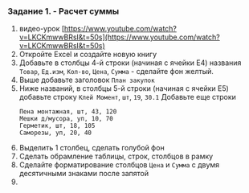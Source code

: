 ### Задание 1. - Расчет суммы

1. видео-урок [https://www.youtube.com/watch?v=LKCKmwwBRsI&t=50s](https://www.youtube.com/watch?v=LKCKmwwBRsI&t=50s)
2. Откройте Excel и создайте новую книгу  
4. Добавьте в столбцы 4-й строки (начиная с ячейки E4) названия `Товар`, `Ед.изм`, `Кол-во`, `Цена`, `Сумма` - сделайте фон желтый.  
5. Выше добавьте заголовок `План закупок`  
6. Ниже названий, в столбцы 5-й строки (начиная с ячейки E5) добавьте строку `Клей Момент`, `шт`, `19`, `30.1`
   Добавьте еще строки
   ```
   Пена монтажная, шт, 43, 120
   Мешки д/мусора, уп, 10, 70
   Герметик, шт, 18, 105
   Саморезы, уп, 20, 40
   ```
8. Выделить 1 столбец, сделать голубой фон
9. Сделать обрамление таблицы, строк, столбцов в рамку
10. Сделайте форматирование столбцов `Цена` и `Сумма` с двумя десятичными знаками после запятой
11. 
